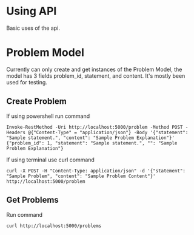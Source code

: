 # Using API

Basic uses of the api.

# Problem Model
Currently can only create and get instances of the Problem Model, the model has 3 fields problem_id, statement, and content. It's mostly been used for testing. 

## Create Problem
If using powershell run command
```
Invoke-RestMethod -Uri http://localhost:5000/problem -Method POST -Headers @{"Content-Type" = "application/json"} -Body '{"statement": "Sample statement.", "content": "Sample Problem Explanation"}'
{"problem_id": 1, "statement": "Sample statement.", "": "Sample Problem Explanation"}
```
If using terminal use curl command
```
curl -X POST -H "Content-Type: application/json" -d '{"statement": "Sample Problem", "content": "Sample Problem Content"}' http://localhost:5000/problem
```

## Get Problems

Run command 
```
curl http://localhost:5000/problems
```